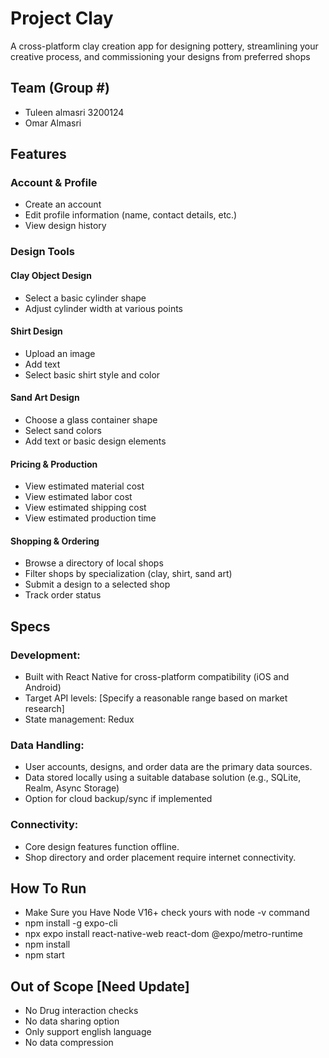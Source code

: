 # Project Clay

A cross-platform clay creation app for designing pottery, streamlining your creative process, and commissioning your designs from preferred shops

## Team (Group #)

- Tuleen almasri 3200124
- Omar Almasri

## Features

### Account & Profile

- Create an account
- Edit profile information (name, contact details, etc.)
- View design history

### Design Tools

#### Clay Object Design

- Select a basic cylinder shape
- Adjust cylinder width at various points

#### Shirt Design

- Upload an image
- Add text
- Select basic shirt style and color

#### Sand Art Design

- Choose a glass container shape
- Select sand colors
- Add text or basic design elements

#### Pricing & Production

- View estimated material cost
- View estimated labor cost
- View estimated shipping cost
- View estimated production time

#### Shopping & Ordering

- Browse a directory of local shops
- Filter shops by specialization (clay, shirt, sand art)
- Submit a design to a selected shop
- Track order status

## Specs

### Development:

- Built with React Native for cross-platform compatibility (iOS and Android)
- Target API levels: [Specify a reasonable range based on market research]
- State management: Redux

### Data Handling:

- User accounts, designs, and order data are the primary data sources.
- Data stored locally using a suitable database solution (e.g., SQLite, Realm, Async Storage)
- Option for cloud backup/sync if implemented

### Connectivity:

- Core design features function offline.
- Shop directory and order placement require internet connectivity.

## How To Run

- Make Sure you Have Node V16+ check yours with node -v command
- npm install -g expo-cli
- npx expo install react-native-web react-dom @expo/metro-runtime
- npm install
- npm start

## Out of Scope [Need Update]

- No Drug interaction checks
- No data sharing option
- Only support english language
- No data compression
